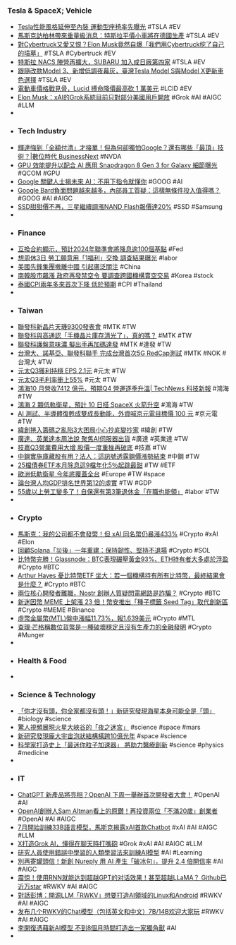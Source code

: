 ### Tesla & SpaceX; Vehicle
- [Tesla性能風格延伸至內裝 運動型座椅率先曝光](https://www.supermoto8.com/articles/12253) #TSLA #EV
- [馬斯克訪柏林帶來重量級消息：特斯拉平價小車將在德國生產](https://technews.tw/2023/11/06/tesla-25k-next-gen-ev-in-berlin/) #TSLA #EV
- [對Cybertruck又愛又恨？Elon Musk竟然自爆「我們用Cybertruck挖了自己的墳墓」](https://www.techbang.com/posts/110838-tesla-is-dying-elon-musk-self-detonated-cybertruck-is-a-grave) #TSLA #Cybertruck #EV
- [特斯拉 NACS 陣營再擴大，SUBARU 加入成日廠第四家](https://technews.tw/2023/11/02/nacs-subaru/) #TSLA #EV
- [跟隨改款Model 3、新增低調夜幕灰，臺灣Tesla Model S與Model X更新車色選擇](https://news.u-car.com.tw/article/76570) #TSLA #EV
- [電動車價格戰見骨，Lucid 搏命降價最高砍 1 萬美元](https://technews.tw/2023/11/06/lucid-cuts-prices-of-electric-sedans-for-limited-time-amid-ev-price-wars/) #LCID #EV
- [Elon Musk：xAI的Grok系統目前只對部分美國用戶開放](https://m.cnyes.com/news/id/5367133) #Grok #AI #AIGC #LLM
-
- ### Tech Industry
- [輝達強到「全額付清」才接單！但為何卻獨怕Google？還有哪些「最頂」技術？|數位時代 BusinessNext](https://www.bnext.com.tw/article/77239/nvidia-ai-gpu) #NVDA
- [GPU 效能提升以配合 AI 應用 Snapdragon 8 Gen 3 for Galaxy 細節曝光](https://m.eprice.com.tw/mobile/talk/4523/5803836/1) #QCOM #GPU
- [Google 關鍵人士揭未來 AI：不用下指令就懂你](https://technews.tw/2023/11/04/future-ai-no-need-prompts/) #GOOG #AI
- [Google Bard負面問題越來越多，內部員工質疑：這樣無條件投入值得嗎？](https://www.techbang.com/posts/110337-googlebard-has-more-and-more-negative-problems-internal) #GOOG #AI #AIGC
- [SSD甜甜價不再，三星繼續調漲NAND Flash報價達20%](https://www.4gamers.com.tw/news/detail/60757/samsung-raise-nand-flash-20-percent) #SSD #Samsung
-
- ### Finance
- [互換合約顯示，預計2024年聯準會將降息逾100個基點](https://m.cnyes.com/news/id/5367134) #Fed
- [想周休3日 勞工願意用「1福利」交換 調查結果曝光](https://www.ctee.com.tw/news/20231105700343-430704) #labor
- [美國先鋒集團撤離中國 引起廣泛關注](https://www.rfi.fr/tw/中國/20231104-美國先鋒集團撤離中國-引起廣泛關注) #China
- [南韓股市飆漲 政府再發禁空令 要調查跨國機構賣空交易](https://news.cnyes.com/news/id/5367963) #Korea #stock
- [泰國CPI兩年多來首次下降 低於預期](https://news.cnyes.com/news/id/5368218) #CPI #Thailand
-
- ### Taiwan
- [聯發科新晶片天璣9300發表會](https://www.ctee.com.tw/news/20231105700278-430105) #MTK #TW
- [聯發科與高通認「手機晶片庫存清光了」，真的嗎？](https://www.gvm.com.tw/article/107343) #MTK #TW
- [聯發科護盤意味濃 擬出手再加碼達發](https://news.cnyes.com/news/id/5368215) #MTK #達發 #TW
- [台灣大、諾基亞、聯發科聯手 完成台灣首次5G RedCap測試](https://m.cnyes.com/news/id/5366673) #MTK #NOK #台灣大 #TW
- [元太Q3獲利持穩 EPS 2.1元](https://wantrich.chinatimes.com/news/20231106900125-420101) #元太 #TW
- [元太Q3毛利率衝上55%](https://money.udn.com/money/story/11074/7553483) #元太 #TW
- [鴻海10 月營收7412 億元，預期Q4 營運逐季升溫| TechNews 科技新報](https://finance.technews.tw/2023/11/05/foxconn-2023-october-revenue/) #鴻海 #TW
- [鴻海 2 顆低軌衛星，預計 10 日搭 SpaceX 火箭升空](https://technews.tw/2023/11/06/hon-hai-low-orbit-satellite-is-expected-to-launch-on-the-10th/) #鴻海 #TW
- [AI 測試、半導體復甦成雙成長動能，外資喊京元電目標價 100 元](https://technews.tw/2023/11/06/kyec-2023-q3-revenue-and-foreign-research-report/) #京元電 #TW
- [緯創捲入籌碼之亂陷3大困局小心抄底變抄家](https://www.ctee.com.tw/news/20231105700030-430201) #緯創 #TW
- [廣達、英業達本周法說 聚焦AI伺服器出貨](https://news.cnyes.com/news/id/5367871) #廣達 #英業達 #TW
- [技嘉Q3營業費用大增 股價一度重挫再破底](https://news.cnyes.com/news/id/5367867) #技嘉 #TW
- [中鋼實施庫藏股有用？法人：這訊號透露鋼價漲勢結束](https://www.ctee.com.tw/news/20231105700351-430201) #中鋼 #TW
- [25檔債券ETF本月除息這9檔年化5％起跳最甜](https://www.ctee.com.tw/news/20231106700800-430403) #TW #ETF
- [歐洲低軌衛星 今年底覆蓋全台](https://www.wealth.com.tw/articles/c1009c7f-9f89-4621-a768-8c8a2aa43376) #Europe #TW #space
- [論台灣人均GDP排名世界第12的虛實](https://www.ctee.com.tw/news/20231106700043-439901) #TW #GDP
- [55歲以上勞工變多了！自保還有第3筆退休金「在職也能領」](https://www.ctee.com.tw/news/20231105700329-430401) #labor #TW
-
- ### Crypto
- [馬斯克：我的公司都不會發幣！但 xAI 同名幣仍暴漲433%](https://www.blocktempo.com/the-xai-opens-up-the-grok-model-the-homonymous-meme-coin-soars-433/) #Crypto #xAI #Elon
- [回顧Solana「災後」一年重建：保持韌性、堅持不退場](https://www.blocktempo.com/a-look-back-at-solanas-year-of-rebuilding/) #Crypto #SOL
- [比特幣完勝！Glassnode：BTC表現碾壓黃金93%、ETH持有者大多處於浮盈](https://www.blocktempo.com/glassnode-btc-and-eth-outperform-gold/) #Crypto #BTC
- [Arthur Hayes 憂比特幣ETF 坐大：若一個機構持有所有比特幣，最終結果會是什麼？](https://blockcast.it/2023/11/06/arthur-hayes-cautions-institutional-custody-of-bitcoin-could-kill-it/) #Crypto #BTC
- [兩位核心開發者離職，Nostr 創辦人質疑閃電網路是詐騙？](https://abmedia.io/nostr-founder-said-lightning-is-scam) #Crypto #BTC
- [新迷因幣 MEME 上架漲 23 倍！幣安推出「種子標籤 Seed Tag」取代創新區](https://www.blocktempo.com/binance-replaced-our-innovation-zone-with-seed-tags/) #Crypto #MEME #Binance
- [虛幣金屬幣(MTL)盤中漲幅11.73%，報1.639美元](https://news.cnyes.com/news/id/5367103) #Crypto #MTL
- [查理·芒格稱數位貨幣是一種破壞穩定且沒有生產力的金融發明](https://m.cnyes.com/news/id/5367167) #Crypto #Munger
-
- ### Health & Food
-
- ### Science & Technology
- [「你才沒有頭，你全家都沒有頭！」新研究發現海星本身可能全是「頭」](https://tomorrowsci.com/animals/20231102_04/) #biology #science
- [驚人視頻展現火星大峽谷的「夜之迷宮」](https://www.epochtimes.com/b5/23/11/5/n14110345.htm) #science #space #mars
- [新研究發現龐大宇宙泡狀結構橫跨10億光年](https://www.epochtimes.com/b5/23/11/5/n14110005.htm) #space #science
- [科學家打造史上「最迷你粒子加速器」 將助力醫療創新](https://tomorrowsci.com/technology/20231105_04/) #science #physics #medicine
-
- ### IT
- [ChatGPT 新產品將亮相？OpenAI 下周一舉辦首次開發者大會！](https://www.blocktempo.com/openai-devday-is-in-a-week/) #OpenAI #AI
- [OpenAI創辦人Sam Altman看上的原鑽！再投資兩位「不滿20歲」創業者](https://www.blocktempo.com/sam-altman-investing-in-two-small-entrepreneurs-under-20-years-old/) #OpenAI #AI #AIGC
- [7月開始訓練33B語言模型，馬斯克揭露xAI首款Chatbot](https://www.ithome.com.tw/news/159645) #xAI #AI #AIGC #LLM
- [X打造Grok AI，懂得在聊天時打嘴砲](https://www.4gamers.com.tw/news/detail/60766/x-announced-grok-llm-ai) #Grok #xAI #AI #AIGC #LLM
- [研究人員使用錯誤中學習的人類學習法來訓練AI模型](https://www.ithome.com.tw/news/159648) #AI #Learning
- [別再寄罐頭信！新創 Nureply 用 AI 產生「破冰句」，提升 2.4 倍開信率](https://technews.tw/2023/11/04/how-this-ai-email-marketing-tool-reached-4kmonth-in-just-4-months/) #AI #AIGC
- [震惊！使用RNN就能达到超越GPT的对话效果！甚至超越LLaMA？ Github已近万star](https://blog.csdn.net/qq_27590277/article/details/130652685) #RWKV #AI #AIGC
- [對話彭博：開源LLM「RWKV」想要打造AI領域的Linux和Android](https://api.hksilicon.com/articles/2279754?utm_source=hksilicon.com&utm_medium=NewArticleBottomMobi) #RWKV #AI #AIGC
- [发布几个RWKV的Chat模型（包括英文和中文）7B/14B欢迎大家玩](https://zhuanlan.zhihu.com/p/618011122) #RWKV #AI #AIGC
- [李開復憑藉新AI模型 不到8個月時間打造出一家獨角獸](https://m.cnyes.com/news/id/5368192) #AI
-